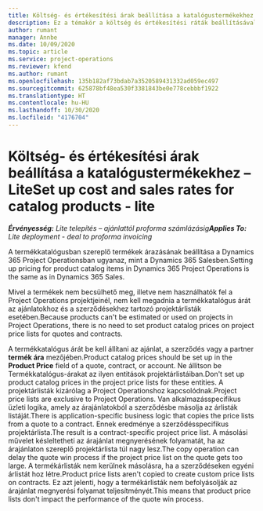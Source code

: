 ```yaml
---
title: Költség- és értékesítési árak beállítása a katalógustermékekhez – Lite
description: Ez a témakör a költség és értékesítési ráták beállításával kapcsolatban tartalmaz tájékoztatást a termékkatalógus cikkeire vonatkozóan.
author: rumant
manager: Annbe
ms.date: 10/09/2020
ms.topic: article
ms.service: project-operations
ms.reviewer: kfend
ms.author: rumant
ms.openlocfilehash: 135b182af73bdab7a3520589431332ad059ec497
ms.sourcegitcommit: 625878bf48ea530f3381843be0e778cebbbf1922
ms.translationtype: HT
ms.contentlocale: hu-HU
ms.lasthandoff: 10/30/2020
ms.locfileid: "4176704"
---
```

# <a name="set-up-cost-and-sales-rates-for-catalog-products---lite"></a><span data-ttu-id="b50b7-103">Költség- és értékesítési árak beállítása a katalógustermékekhez – Lite</span><span class="sxs-lookup"><span data-stu-id="b50b7-103">Set up cost and sales rates for catalog products - lite</span></span>

<span data-ttu-id="b50b7-104">_**Érvényesség:** Lite telepítés – ajánlattól proforma számlázásig_</span><span class="sxs-lookup"><span data-stu-id="b50b7-104">_**Applies To:** Lite deployment - deal to proforma invoicing_</span></span>


<span data-ttu-id="b50b7-105">A termékkatalógusban szereplő termékek árazásának beállítása a Dynamics 365 Project Operationsban ugyanaz, mint a Dynamics 365 Salesben.</span><span class="sxs-lookup"><span data-stu-id="b50b7-105">Setting up pricing for product catalog items in Dynamics 365 Project Operations is the same as in Dynamics 365 Sales.</span></span>

<span data-ttu-id="b50b7-106">Mivel a termékek nem becsülhető meg, illetve nem használhatók fel a Project Operations projektjeinél, nem kell megadnia a termékkatalógus árát az ajánlatokhoz és a szerződésekhez tartozó projektárlisták esetében.</span><span class="sxs-lookup"><span data-stu-id="b50b7-106">Because products can't be estimated or used on projects in Project Operations, there is no need to set product catalog prices on project price lists for quotes and contracts.</span></span>

<span data-ttu-id="b50b7-107">A termékkatalógus árát be kell állítani az ajánlat, a szerződés vagy a partner **termék ára** mezőjében.</span><span class="sxs-lookup"><span data-stu-id="b50b7-107">Product catalog prices should be set up in the **Product Price** field of a quote, contract, or account.</span></span> <span data-ttu-id="b50b7-108">Ne állítson be Termékkatalógus-árakat az ilyen entitások projektárlistáiban.</span><span class="sxs-lookup"><span data-stu-id="b50b7-108">Don't set up product catalog prices in the project price lists for these entities.</span></span> <span data-ttu-id="b50b7-109">A projektárlisták kizárólag a Project Operationshoz kapcsolódnak.</span><span class="sxs-lookup"><span data-stu-id="b50b7-109">Project price lists are exclusive to Project Operations.</span></span> <span data-ttu-id="b50b7-110">Van alkalmazásspecifikus üzleti logika, amely az árajánlatokból a szerződésbe másolja az árlisták listáját.</span><span class="sxs-lookup"><span data-stu-id="b50b7-110">There is application-specific business logic that copies the price lists from a quote to a contract.</span></span> <span data-ttu-id="b50b7-111">Ennek eredménye a szerződésspecifikus projektárlista.</span><span class="sxs-lookup"><span data-stu-id="b50b7-111">The result is a contract-specific project price list.</span></span> <span data-ttu-id="b50b7-112">A másolási művelet késleltetheti az árajánlat megnyerésének folyamatát, ha az árajánlaton szereplő projektárlista túl nagy lesz.</span><span class="sxs-lookup"><span data-stu-id="b50b7-112">The copy operation can delay the quote win process if the project price list on the quote gets too large.</span></span> <span data-ttu-id="b50b7-113">A termékárlisták nem kerülnek másolásra, ha a szerződéseken egyéni árlistát hoz létre.</span><span class="sxs-lookup"><span data-stu-id="b50b7-113">Product price lists aren't copied to create custom price lists on contracts.</span></span> <span data-ttu-id="b50b7-114">Ez azt jelenti, hogy a termékárlisták nem befolyásolják az árajánlat megnyerési folyamat teljesítményét.</span><span class="sxs-lookup"><span data-stu-id="b50b7-114">This means that product price lists don't impact the performance of the quote win process.</span></span>
